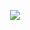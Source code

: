 <p align="center">
  <img src="https://raw.githubusercontent.com/haxeui/raylib-haxe/main/examples/heightmap/screen.png"/>
</p>
